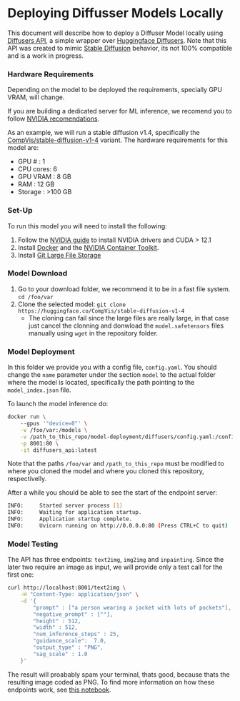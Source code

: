 # Deploying Diffusser Models Locally

This document will describe how to deploy a Diffuser Model locally using [Diffusers API](https://github.com/RawthiL/diffusers_api), a simple wrapper over [Huggingface Diffusers](https://huggingface.co/docs/diffusers/index). Note that this API was created to mimic [Stable Diffusion](https://stablediffusionapi.com/docs/stable-diffusion-api) behavior, its not 100% compatible and is a work in progress.

### Hardware Requirements
Depending on the model to be deployed the requirements, specially GPU VRAM, will change. 

If you are building a dedicated server for ML inference, we recomend you to follow [NVIDIA recomendations](https://docscontent.nvidia.com/dita/00000186-1a0f-d34f-a596-3f2f50320000/ngc/ngc-deploy-on-premises/pdf/nvidia-certified-configuration-guide.pdf).

As an example, we will run a stable diffusion v1.4, specifically the [CompVis/stable-diffusion-v1-4](https://huggingface.co/CompVis/stable-diffusion-v1-4) variant. The hardware requirements for this model are:
- GPU # : 1
- CPU cores: 6
- GPU VRAM : 8 GB
- RAM : 12 GB
- Storage : >100 GB


### Set-Up

To run this model you will need to install the following:
1. Follow the [NVIDIA guide](https://docs.nvidia.com/cuda/cuda-installation-guide-linux/index.html) to install NVIDIA drivers and CUDA > 12.1
2. Install [Docker](https://docs.docker.com/engine/install/) and the [NVIDIA Container Toolkit](https://docs.nvidia.com/datacenter/cloud-native/container-toolkit/latest/install-guide.html).
3. Install [Git Large File Storage](https://git-lfs.com/)

### Model Download
1. Go to your download folder, we recommend it to be in a fast file system. `cd /foo/var`
2. Clone the selected model: `git clone https://huggingface.co/CompVis/stable-diffusion-v1-4`
    * The cloning can fail since the large files are really large, in that case just cancel the clonning and donwload the `model.safetensors` files manually using `wget` in the repository folder.


### Model Deployment

In this folder we provide you with a config file, `config.yaml`. You should change the `name` parameter under the section `model` to the actual folder where the model is located, specifically the path pointing to the `model_index.json` file.

To launch the model inference do:
```bash
docker run \         
    --gpus '"device=0"' \
    -v /foo/var:/models \
    -v /path_to_this_repo/model-deployment/diffusers/config.yaml:/config/config.yaml \
    -p 8001:80 \
    -it diffusers_api:latest 
```
Note that the paths `/foo/var` and `/path_to_this_repo` must be modified to where you cloned the model and where you cloned this repository, respectivelly.

After a while you should be able to see the start of the endpoint server:
```bash
INFO:     Started server process [1]
INFO:     Waiting for application startup.
INFO:     Application startup complete.
INFO:     Uvicorn running on http://0.0.0.0:80 (Press CTRL+C to quit)
```

### Model Testing

The API has three endpoints: `text2img`, `img2img` and `inpainting`. Since the later two require an image as input, we will provide only a test call for the first one:

```bash
curl http://localhost:8001/text2img \
    -H "Content-Type: application/json" \
    -d '{
        "prompt" : ["a person wearing a jacket with lots of pockets"],
        "negative_prompt" : [""],
        "height" : 512,
        "width" : 512,
        "num_inference_steps" : 25,
        "guidance_scale":  7.0,
        "output_type" : "PNG",
        "sag_scale" : 1.0 
    }'
```

The result will proabably spam your terminal, thats good, because thats the resulting image coded as PNG.
To find more information on how these endpoints work, see [this notebook](https://github.com/RawthiL/diffusers_api/blob/main/notebooks/API_test.ipynb).